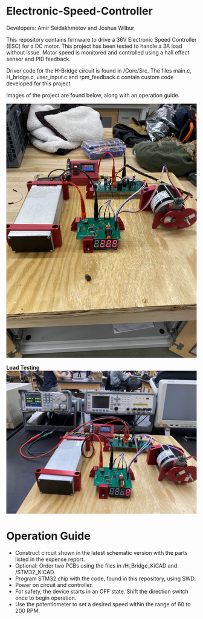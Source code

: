# Electronic-Speed-Controller

Developers: Amir Seidakhmetov and Joshua Wilbur

This repository contains firmware to drive a 36V Electronic Speed Controller (ESC) for a DC motor. This project has been tested to handle a 3A load without issue. Motor speed is monitored and controlled using a hall effect sensor and PID feedback.

Driver code for the H-Bridge circuit is found in /Core/Src. The files main.c,
H_bridge.c, user_input.c and rpm_feedback.c contain custom code developed
for this project.

Images of the project are found below, along with an operation guide.

![Prototype December 2024](Documentation/ESC_prototype_mounted.jpg)

**Load Testing**
![Load Test](Documentation/load_test.jpg)

# Operation Guide

* Construct circuit shown in the latest schematic version with the parts listed in the expense report.
* Optional: Order two PCBs using the files in /H_Bridge_KiCAD and /STM32_KiCAD.
* Program STM32 chip with the code, found in this repository, using SWD.
* Power on circuit and controller.
* For safety, the device starts in an OFF state. Shift the direction switch once to begin operation.
* Use the potentiometer to set a desired speed within the range of 60 to 200 RPM.

